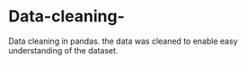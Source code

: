 # Data-cleaning-
Data cleaning in pandas. the data was cleaned to enable easy understanding of the dataset.
